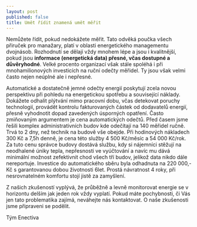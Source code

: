 ```yaml
---
layout: post
published: false
title: Umět řídit znamená umět měřit
---
```


Nemůžete řídit, pokud nedokážete měřit. Tato odvěká poučka všech přiruček pro manažary, platí v oblasti energetického managementu dvojnásob. Rozhodnutí se dělají vždy mnohem lépe a jsou i kvalitnější, pokud jsou **informace (energetická data) přesné, včas dostupné a důvěryhodné**. Velké procento organizací však stále spoléhá i při mnohamilionových investicích na ruční odečty měřidel. Ty jsou však velmi často nejen neúplné ale i nepřesné.

Automatické a dostatečně jemné odečty energií poskytují zcela novou perspektivu při pohledu na energetickou spotřebu a související náklady. Dokážete odhalit plýtvání mimo pracovní dobu, včas detekovat poruchy technologií, provádět kontrolu fakturovaných částek od dodavatelů energií, přesně vyhodnotit dopad zavedených úsporných opatření. Často zmiňovaným argumentem je cena automatických odečtů. Před časem jsme řešili komplex administrativních budov kde odečítají na 140 měřidel ručně. Trvá to 2 dny, než technik na budově vše obejde. Při hodinových nákladech 300 Kč a 7,5h denně, je cena této služby 4 500 Kč/měsíc a 54 000 Kč/rok. Za tuto cenu správce budovy dostává službu, kdy si nájemníci stěžují na neodhalené úniky tepla, nepřesnosti ve vyúčtování a navíc mu dává minimální možnost zefektivnit chod všech tří budov, jelikož data nikdo dále nereportuje. Investice do automatického sběru byla odhadnuta na 220 000,- Kč s garantovanou dobou životnosti 6let. Prostá návratnost 4 roky, při nesrovnatelném komfortu stojí jistě za zamyšlení.

Z našich zkušeností vyplývá, že průběžně a levně monitorovat energie se v horizontu delším jak jeden rok vždy vyplatí. Pokud máte pochybnosti, či Vás jen tato problematika zajímá, neváhejte nás kontaktovat. O naše zkušenosti jsme připraveni se podělit.

Tým Enectiva




